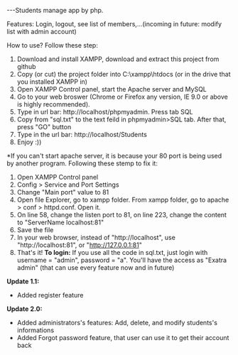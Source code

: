 ---Students manage app by php.

Features: Login, logout, see list of members,...(incoming in future: modify list with admin account)

How to use? Follow these step:
 1. Download and install XAMPP, download and extract this project from github 
 2. Copy (or cut) the project folder into C:\xampp\htdocs (or in the drive that you installed XAMPP in)
 3. Open XAMPP Control panel, start the Apache server and MySQL
 4. Go to your web broswer (Chrome or Firefox any version, IE 9.0 or above is highly recommended). 
 5. Type in url bar: http://localhost/phpmyadmin. Press tab SQL
 6. Copy from "sql.txt" to the text feild in phpmyadmin>SQL tab. After that, press "GO" button
 7. Type in the url bar: http://localhost/Students
 8. Enjoy :))

*If you can't start apache server, it is because your 80 port is being used by another program. Following these stemp to fix it:
 1. Open XAMPP Control panel
 2. Config > Service and Port Settings
 3. Change "Main port" value to 81
 4. Open file Explorer, go to xampp folder. From xampp folder, go to apache > conf > httpd.conf. Open it.
 5. On line 58, change the listen port to 81, on line 223, change the content to "ServerName localhost:81"
 6. Save the file
 7. In your web browser, instead of "http://localhost", use "http://localhost:81", or "http://127.0.0.1:81"
 8. That's it!
**To login:**
 If you use all the code in sql.txt, just login with username = "admin", password = "a". You'll have the access as "Exatra admin" (that can use every feature now and in future)


**Update 1.1:**
 - Added register feature 

**Update 2.0:**
 - Added administrators's features: Add, delete, and modify students's informations
 - Added Forgot password feature, that user can use it to get their account back
